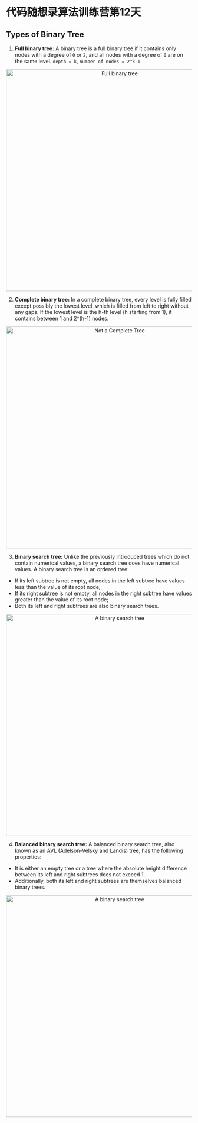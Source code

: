 # 代码随想录算法训练营第12天
## Types of Binary Tree
1. **Full binary tree:** A binary tree is a full binary tree if it contains only nodes with a degree of `0` or `2`, and all nodes with a degree of `0` are on the same level.
`depth = k`, `number of nodes = 2^k-1`
  <p align="center">
  <img src="https://github.com/user-attachments/assets/1a4dd212-8ccf-4f0f-9e40-5e1583eebf8b" alt="Full binary tree" width="600">
</p>


2. **Complete binary tree:** In a complete binary tree, every level is fully filled except possibly the lowest level, which is filled from left to right without any gaps. If the lowest level is the h-th level (h starting from 1), it contains between 1 and 2^(h-1) nodes.

 <p align="center">
  <img src="https://github.com/user-attachments/assets/752c7746-75ed-4272-ae62-094625be222c" alt="Not a Complete Tree" width="600">
</p>

3. **Binary search tree:** Unlike the previously introduced trees which do not contain numerical values, a binary search tree does have numerical values. A binary search tree is an ordered tree:

* If its left subtree is not empty, all nodes in the left subtree have values less than the value of its root node;
* If its right subtree is not empty, all nodes in the right subtree have values greater than the value of its root node;
* Both its left and right subtrees are also binary search trees.

<p align="center">
  <img src="https://github.com/user-attachments/assets/6a30cadc-726a-4df2-a4cd-6f2fdbc1a57b" alt="A binary search tree" width="600">
</p>



4. **Balanced binary search tree:** A balanced binary search tree, also known as an AVL (Adelson-Velsky and Landis) tree, has the following properties:

* It is either an empty tree or a tree where the absolute height difference between its left and right subtrees does not exceed 1.
* Additionally, both its left and right subtrees are themselves balanced binary trees.

<p align="center">
  <img src="https://github.com/user-attachments/assets/b3922a6d-87fd-440b-b88a-9dd6b08e2e18" alt="A binary search tree" width="600">
</p>


















